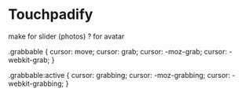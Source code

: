 # Touchpadify

make for slider (photos)
? for avatar


.grabbable {
    cursor: move;
    cursor: grab;
    cursor: -moz-grab;
    cursor: -webkit-grab;
}

.grabbable:active { 
    cursor: grabbing;
    cursor: -moz-grabbing;
    cursor: -webkit-grabbing;
}
